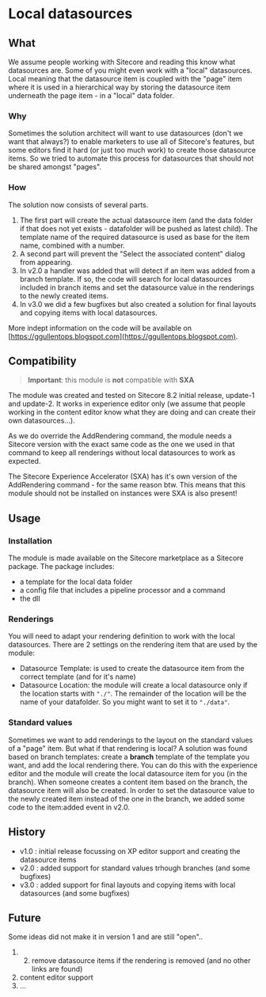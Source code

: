 # Local datasources #


## What ##

We assume people working with Sitecore and reading this know what datasources are. Some of you might even work with a "local" datasources. Local meaning that the datasource item is coupled with the "page" item where it is used in a hierarchical way by storing the datasource item underneath the page item - in a "local" data folder.

### Why ###
Sometimes the solution architect will want to use datasources (don't we want that always?) to enable marketers to use all of Sitecore's features, but some editors find it hard (or just too much work) to create those datasource items. So we tried to automate this process for datasources that should not be shared amongst "pages". 

### How ###
The solution now consists of several parts.


1. The first part will create the actual datasource item (and the data folder if that does not yet exists - datafolder will be pushed as latest child). The template name of the required datasource is used as base for the item name, combined with a number. 
2. A second part will prevent the "Select the associated content" dialog from appearing.
3. In v2.0 a handler was added that will detect if an item was added from a branch template. If so, the code will search for local datasources included in branch items and set the datasource value in the renderings to the newly created items.
4. In v3.0 we did a few bugfixes but also created a solution for final layouts and copying items with local datasources.   

More indept information on the code will be available on [https://ggullentops.blogspot.com](https://ggullentops.blogspot.com).



## Compatibility ##

> **Important**: this module is **not** compatible with **SXA**

The module was created and tested on Sitecore 8.2 initial release, update-1 and update-2. It works in experience editor only (we assume that people working in the content editor know what they are doing and can create their own datasources...).

As we do override the AddRendering command, the module needs a Sitecore version with the exact same code as the one we used in that command to keep all renderings without local datasources to work as expected.

The Sitecore Experience Accelerator (SXA) has it's own version of the AddRendering command - for the same reason btw. This means that this module should not be installed on instances were SXA is also present!

## Usage ##

### Installation ###

The module is made available on the Sitecore marketplace as a Sitecore package. The package includes:

- a template for the local data folder
- a config file that includes a pipeline processor and a command
- the dll
 
### Renderings ###

You will need to adapt your rendering definition to work with the local datasources. There are 2 settings on the rendering item that are used by the module:

- Datasource Template: is used to create the datasource item from the correct template (and for it's name)
- Datasource Location: the module will create a local datasource only if the location starts with `"./"`.  The remainder of the location will be the name of your datafolder. So you might want to set it to `"./data"`.

### Standard values ###
Sometimes we want to add renderings to the layout on the standard values of a "page" item. But what if that rendering is local? A solution was found based on branch templates: create a **branch** template of the template you want, and add the local rendering there. You can do this with the experience editor and the module will create the local datasource item for you (in the branch). When someone creates a content item based on the branch, the datasource item will also be created. In order to set the datasource value to the newly created item instead of the one in the branch, we added some code to the item:added event in v2.0.     

## History ##
- v1.0 : initial release focussing on XP editor support and creating the datasource items
- v2.0 : added support for standard values trhough branches (and some bugfixes)
- v3.0 : added support for final layouts and copying items with local datasources (and some bugfixes)


## Future ##

Some ideas did not make it in version 1 and are still "open".. 

1. 2. remove datasource items if the rendering is removed (and no other links are found)
3. content editor support
4. ...
